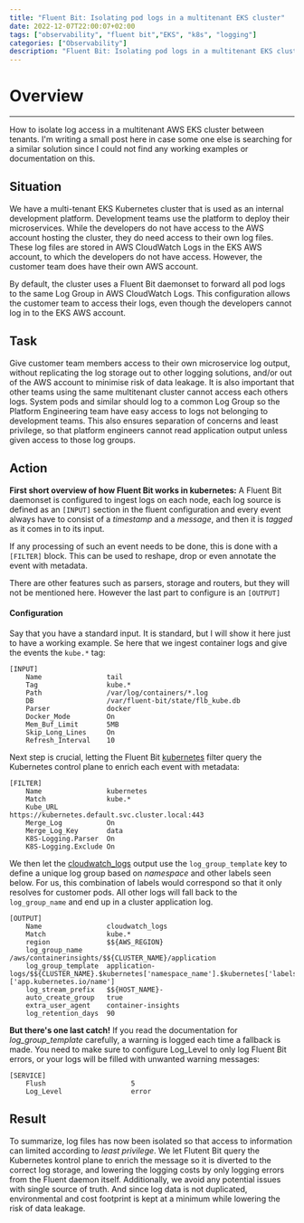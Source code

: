 ```yaml
---
title: "Fluent Bit: Isolating pod logs in a multitenant EKS cluster"
date: 2022-12-07T22:00:07+02:00
tags: ["observability", "fluent bit","EKS", "k8s", "logging"]
categories: ["Observability"]
description: "Fluent Bit: Isolating pod logs in a multitenant EKS cluster"
---
```


# Overview
----

How to isolate log access in a multitenant AWS EKS cluster between tenants. I'm writing a small post here in case some one else is searching for a similar solution since I could not find any working examples or documentation on this.


## Situation

We have a multi-tenant EKS Kubernetes cluster that is used as an internal development platform. Development teams use the platform to deploy their microservices. While the developers do not have access to the AWS account hosting the cluster, they do need access to their own log files. These log files are stored in AWS CloudWatch Logs in the EKS AWS account, to which the developers do not have access. However, the customer team does have their own AWS account.

By default, the cluster uses a Fluent Bit daemonset to forward all pod logs to the same Log Group in AWS CloudWatch Logs. This configuration allows the customer team to access their logs, even though the developers cannot log in to the EKS AWS account.


## Task

Give customer team members access to their own microservice log output, without replicating the log storage out to other logging solutions, and/or out of the AWS account to minimise risk of data leakage. It is also important that other teams using the same multitenant cluster cannot access each others logs.
System pods and similar should log to a common Log Group so the Platform Engineering team have easy access to logs not belonging to development teams. This also ensures separation of concerns and least privilege, so that platform engineers cannot read application output unless given access to those log groups.

## Action

**First short overview of how Fluent Bit works in kubernetes:**
A Fluent Bit daemonset is configured to ingest logs on each node, each log source is defined as an ```[INPUT]``` section in the fluent configuration and every event always have to consist of a _timestamp_ and a _message_, and then it is _tagged_ as it comes in to its input.

If any processing of such an event needs to be done, this is done with a ```[FILTER]``` block. This can be used to reshape, drop or even annotate the event with metadata.

There are other features such as parsers, storage and routers, but they will not be mentioned here. However the last part to configure is an ```[OUTPUT]```

#### Configuration

Say that you have a standard input. It is standard, but I will show it here just to have a working example. Se here that we ingest container logs and give the events the ```kube.*``` tag:

```
[INPUT]
    Name                tail
    Tag                 kube.*
    Path                /var/log/containers/*.log
    DB                  /var/fluent-bit/state/flb_kube.db
    Parser              docker
    Docker_Mode         On
    Mem_Buf_Limit       5MB
    Skip_Long_Lines     On
    Refresh_Interval    10
```

Next step is crucial, letting the Fluent Bit [kubernetes](https://docs.fluentbit.io/manual/pipeline/filters/kubernetes) filter query the Kubernetes control plane to enrich each event with metadata:

```
[FILTER]
    Name                kubernetes
    Match               kube.*
    Kube_URL            https://kubernetes.default.svc.cluster.local:443
    Merge_Log           On
    Merge_Log_Key       data
    K8S-Logging.Parser  On
    K8S-Logging.Exclude On
```

We then let the [cloudwatch_logs](https://docs.fluentbit.io/manual/pipeline/outputs/cloudwatch) output use the ```log_group_template``` key to define a unique log group based on _namespace_ and other labels seen below. For us, this combination of labels would correspond so that it only resolves for customer pods. All other logs will fall back to the ```log_group_name``` and end up in a cluster application log.

```
[OUTPUT]
    Name                cloudwatch_logs
    Match               kube.*
    region              $${AWS_REGION}
    log_group_name      /aws/containerinsights/$${CLUSTER_NAME}/application
    log_group_template  application-logs/$${CLUSTER_NAME}.$kubernetes['namespace_name'].$kubernetes['labels']['app.kubernetes.io/name']
    log_stream_prefix   $${HOST_NAME}-
    auto_create_group   true
    extra_user_agent    container-insights
    log_retention_days  90
```

__But there's one last catch!__ If you read the documentation for _log_group_template_ carefully, a warning is logged each time a fallback is made. You need to make sure to configure Log_Level to only log Fluent Bit errors, or your logs will be filled with unwanted warning messages:
```
[SERVICE]
    Flush                     5
    Log_Level                 error
```

## Result

To summarize, log files has now been isolated so that access to information can limited according to _least privilege_. We let Flutent Bit query the Kubernetes kontrol plane to enrich the message so it is diverted to the correct log storage, and lowering the logging costs by only logging errors from the Fluent daemon itself.
Additionally, we avoid any potential issues with single source of truth. And since log data is not duplicated, environmental and cost footprint is kept at a minimum while lowering the risk of data leakage.
